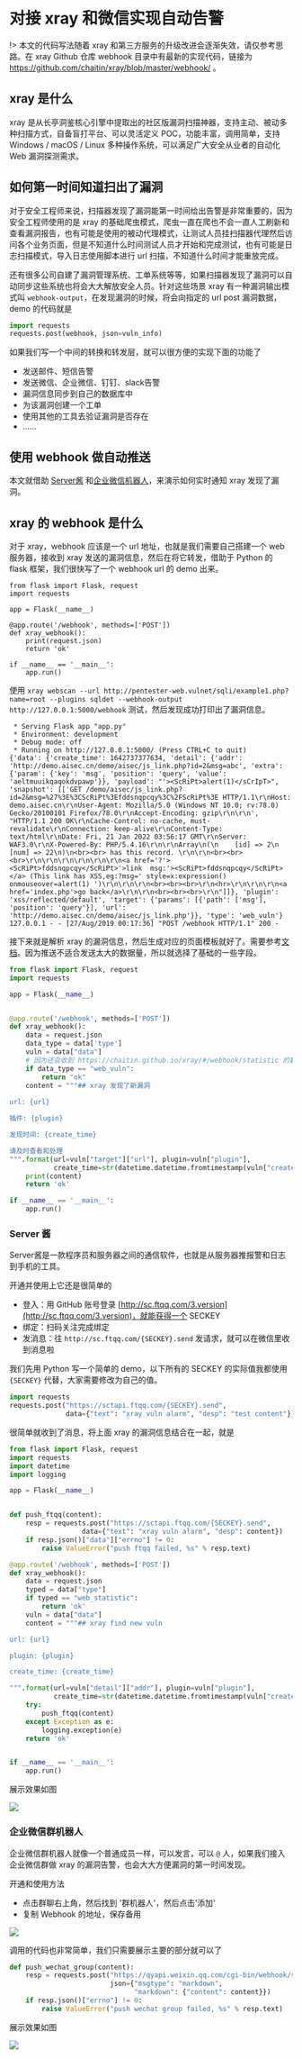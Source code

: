# 对接 xray 和微信实现自动告警

!> 本文的代码写法随着 xray 和第三方服务的升级改进会逐渐失效，请仅参考思路。在 xray Github 仓库 webhook 目录中有最新的实现代码，链接为 https://github.com/chaitin/xray/blob/master/webhook/ 。

## xray 是什么
xray 是从长亭洞鉴核心引擎中提取出的社区版漏洞扫描神器，支持主动、被动多种扫描方式，自备盲打平台、可以灵活定义 POC，功能丰富，调用简单，支持 Windows / macOS / Linux 多种操作系统，可以满足广大安全从业者的自动化 Web 漏洞探测需求。

## 如何第一时间知道扫出了漏洞

对于安全工程师来说，扫描器发现了漏洞能第一时间给出告警是非常重要的，因为安全工程师使用的是 xray 的基础爬虫模式，爬虫一直在爬也不会一直人工刷新和查看漏洞报告，也有可能是使用的被动代理模式，让测试人员挂扫描器代理然后访问各个业务页面，但是不知道什么时间测试人员才开始和完成测试，也有可能是日志扫描模式，导入日志使用脚本进行 url 扫描，不知道什么时间才能重放完成。

还有很多公司自建了漏洞管理系统、工单系统等等，如果扫描器发现了漏洞可以自动同步这些系统也将会大大解放安全人员。针对这些场景 xray 有一种漏洞输出模式叫 `webhook-output`，在发现漏洞的时候，将会向指定的 url post 漏洞数据，demo 的代码就是 

```python
import requests
requests.post(webhook, json=vuln_info)
```

如果我们写一个中间的转换和转发层，就可以很方便的实现下面的功能了

 - 发送邮件、短信告警
 - 发送微信、企业微信、钉钉、slack告警
 - 漏洞信息同步到自己的数据库中
 - 为该漏洞创建一个工单
 - 使用其他的工具去验证漏洞是否存在
 - ...... 

## 使用 webhook 做自动推送
本文就借助 [Server酱](http://sc.ftqq.com/3.version) 和[企业微信机器人](https://work.weixin.qq.com/help?person_id=1&doc_id=13376)，来演示如何实时通知 xray 发现了漏洞。

## xray 的 webhook 是什么
对于 xray，webhook 应该是一个 url 地址，也就是我们需要自己搭建一个 web 服务器，接收到 xray 发送的漏洞信息，然后在将它转发，借助于 Python 的 flask 框架，我们很快写了一个 webhook url 的 demo 出来。

```
from flask import Flask, request
import requests

app = Flask(__name__)

@app.route('/webhook', methods=['POST'])
def xray_webhook():
    print(request.json)
    return 'ok'

if __name__ == '__main__':
    app.run()
```

使用 `xray webscan --url http://pentester-web.vulnet/sqli/example1.php?name=root --plugins sqldet --webhook-output http://127.0.0.1:5000/webhook` 测试，然后发现成功打印出了漏洞信息。
 
```shell
 * Serving Flask app "app.py"
 * Environment: development
 * Debug mode: off
 * Running on http://127.0.0.1:5000/ (Press CTRL+C to quit)
{'data': {'create_time': 1642737377634, 'detail': {'addr': 'http://demo.aisec.cn/demo/aisec/js_link.php?id=2&msg=abc', 'extra': {'param': {'key': 'msg', 'position': 'query', 'value': 'aeltmuuikqaqokdvpawp'}}, 'payload': "'><ScRiPt>alert(1)</sCrIpT>", 'snapshot': [['GET /demo/aisec/js_link.php?id=2&msg=%27%3E%3CScRiPt%3Efddsnqpcqy%3C%2FScRiPt%3E HTTP/1.1\r\nHost: demo.aisec.cn\r\nUser-Agent: Mozilla/5.0 (Windows NT 10.0; rv:78.0) Gecko/20100101 Firefox/78.0\r\nAccept-Encoding: gzip\r\n\r\n', "HTTP/1.1 200 OK\r\nCache-Control: no-cache, must-revalidate\r\nConnection: keep-alive\r\nContent-Type: text/html\r\nDate: Fri, 21 Jan 2022 03:56:17 GMT\r\nServer: WAF3.0\r\nX-Powered-By: PHP/5.4.16\r\n\r\nArray\n(\n    [id] => 2\n    [num] => 22\n)\n<br><br> has this record. \r\n\r\n<br><br><br>\r\n\r\n\r\n\r\n\r\n\r\n<a href='?'><ScRiPt>fddsnqpcqy</ScRiPt>'>link  msg:'><ScRiPt>fddsnqpcqy</ScRiPt></a> (This link has XSS,eg:?msg=' style=x:expression() onmouseover=alert(1) ')\r\n\r\n\r\n<br><br><br>\r\n<hr>\r\n\r\n\r\n<a href='index.php'>go back</a>\r\n\r\n<br><br><br>\r\n"]]}, 'plugin': 'xss/reflected/default', 'target': {'params': [{'path': ['msg'], 'position': 'query'}], 'url': 'http://demo.aisec.cn/demo/aisec/js_link.php'}}, 'type': 'web_vuln'}
127.0.0.1 - - [27/Aug/2019 00:17:36] "POST /webhook HTTP/1.1" 200 -
```

接下来就是解析 xray 的漏洞信息，然后生成对应的页面模板就好了。需要参考[文档](/webhook/vuln)。因为推送不适合发送太大的数据量，所以就选择了基础的一些字段。

```python
from flask import Flask, request
import requests

app = Flask(__name__)


@app.route('/webhook', methods=['POST'])
def xray_webhook():
    data = request.json
    data_type = data['type']
    vuln = data["data"]
    # 因为还会收到 https://chaitin.github.io/xray/#/webhook/statistic 的数据
    if data_type == "web_vuln":
        return "ok"
    content = """## xray 发现了新漏洞
    
url: {url}

插件: {plugin}

发现时间: {create_time}

请及时查看和处理
""".format(url=vuln["target"]["url"], plugin=vuln["plugin"],
           create_time=str(datetime.datetime.fromtimestamp(vuln["create_time"] / 1000)))
    print(content)
    return 'ok'

if __name__ == '__main__':
    app.run()
```
 
### Server 酱

Server酱是一款程序员和服务器之间的通信软件，也就是从服务器推报警和日志到手机的工具。

开通并使用上它还是很简单的

 - 登入：用 GitHub 账号登录 [http://sc.ftqq.com/3.version](http://sc.ftqq.com/3.version)，就能获得一个 SECKEY 
 - 绑定：扫码关注完成绑定
 - 发消息：往 `http://sc.ftqq.com/{SECKEY}.send` 发请求，就可以在微信里收到消息啦

 我们先用 Python 写一个简单的 demo，以下所有的 SECKEY 的实际值我都使用 `{SECKEY}` 代替，大家需要修改为自己的值。
 
```python
import requests
requests.post("https://sctapi.ftqq.com/{SECKEY}.send", 
              data={"text": "xray vuln alarm", "desp": "test content"})
```

很简单就收到了消息，将上面 xray 的漏洞信息结合在一起，就是

```python
from flask import Flask, request
import requests
import datetime
import logging

app = Flask(__name__)


def push_ftqq(content):
    resp = requests.post("https://sctapi.ftqq.com/{SECKEY}.send",
                  data={"text": "xray vuln alarm", "desp": content})
    if resp.json()["data"]["errno"] != 0:
        raise ValueError("push ftqq failed, %s" % resp.text)

@app.route('/webhook', methods=['POST'])
def xray_webhook():
    data = request.json
    typed = data["type"]
    if typed == "web_statistic":
        return 'ok'
    vuln = data["data"]
    content = """## xray find new vuln

url: {url}

plugin: {plugin}

create_time: {create_time}

""".format(url=vuln["detail"]["addr"], plugin=vuln["plugin"],
           create_time=str(datetime.datetime.fromtimestamp(vuln["create_time"] / 1000)))
    try:
        push_ftqq(content)
    except Exception as e:
        logging.exception(e)
    return 'ok'


if __name__ == '__main__':
    app.run()
```

展示效果如图

![](../assets/scenario/xray_vuln_alert/1.jpg)


### 企业微信群机器人

企业微信群机器人就像一个普通成员一样，可以发言，可以 `@` 人，如果我们接入企业微信群做 xray 的漏洞告警，也会大大方便漏洞的第一时间发现。

开通和使用方法

 - 点击群聊右上角，然后找到 '群机器人'，然后点击'添加'
 - 复制 Webhook 的地址，保存备用

 ![](../assets/scenario/xray_vuln_alert/2.jpg)


调用的代码也非常简单，我们只需要展示主要的部分就可以了

```python
def push_wechat_group(content):
    resp = requests.post("https://qyapi.weixin.qq.com/cgi-bin/webhook/send?key={KEY}",
                         json={"msgtype": "markdown",
                               "markdown": {"content": content}})
    if resp.json()["errno"] != 0:
        raise ValueError("push wechat group failed, %s" % resp.text)
```

展示效果如图

![](../assets/scenario/xray_vuln_alert/3.jpg)
